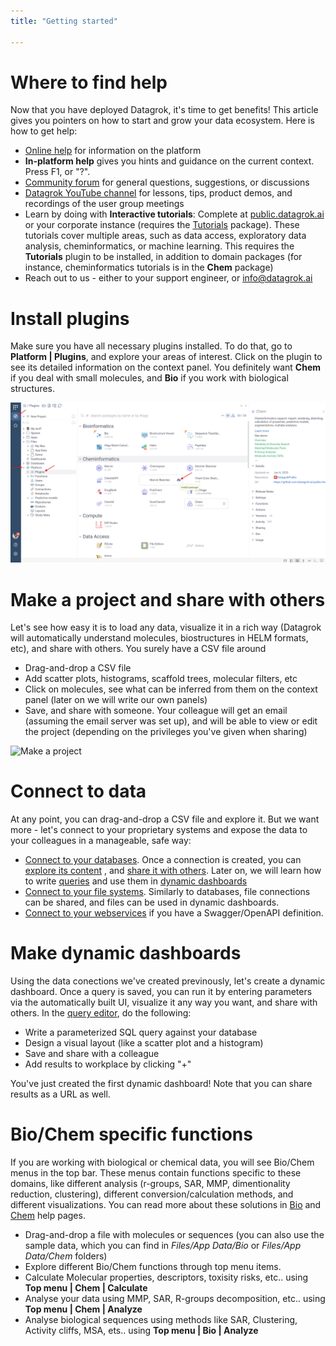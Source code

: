 ```yaml
---
title: "Getting started"

---
```


# Where to find help

Now that you have deployed Datagrok, it's time to get benefits! This article gives you pointers
on how to start and grow your data ecosystem. Here is how to get help:

* [Online help](https://datagrok.ai/help) for information on the platform
* **In-platform help** gives you hints and guidance on the current context. Press F1, or "?". 
* [Community forum](https://community.datagrok.ai/) for general questions, suggestions, or discussions
* [Datagrok YouTube channel](https://www.youtube.com/@Datagrok) for lessons, tips, product demos, 
  and recordings of the user group meetings
* Learn by doing with **Interactive tutorials**: Complete at [public.datagrok.ai](https://public.datagrok.ai) or your corporate instance
  (requires the [Tutorials](https://github.com/datagrok-ai/public/tree/master/packages/Tutorials) package). These tutorials cover multiple areas, such as data access, exploratory
  data analysis, cheminformatics, or machine learning. This requires the **Tutorials** plugin to be installed,
  in addition to domain packages (for instance, cheminformatics tutorials is in the **Chem** package)
* Reach out to us - either to your support engineer, or info@datagrok.ai 


# Install plugins

Make sure you have all necessary plugins installed. To do that, go to **Platform | Plugins**, and explore
your areas of interest. Click on the plugin to see its detailed information on the context panel.
You definitely want **Chem** if you deal with small molecules, and **Bio** if you work with biological
structures.

![Install plugins](./img/install_package.png)

# Make a project and share with others

Let's see how easy it is to load any data, visualize it in a rich way (Datagrok will automatically 
understand molecules, biostructures in HELM formats, etc), and share with others. You surely
have a CSV file around 

* Drag-and-drop a CSV file
* Add scatter plots, histograms, scaffold trees, molecular filters, etc
* Click on molecules, see what can be inferred from them on the context panel (later on we will write our own panels)
* Save, and share with someone. Your colleague will get an email (assuming the email server was set up),
  and will be able to view or edit the project (depending on the privileges you've given when sharing)

![Make a project](./img/drag-csv-save-project.gif)

# Connect to data

At any point, you can drag-and-drop a CSV file and explore it. But we want more - let's connect
to your proprietary systems and expose the data to your colleagues in a manageable, safe way:
 
* [Connect to your databases](../access/databases/databases.md). Once a connection is created, 
  you can [explore its content](https://datagrok.ai/help/access/databases/#database-manager)
  , and [share it with others](https://datagrok.ai/help/access/databases/#access-control).
  Later on, we will learn how to write [queries](../access/databases/databases.md#working-with-queries)
  and use them in [dynamic dashboards](../access/databases/databases.md#creating-dynamic-dashboards-for-query-results)
* [Connect to your file systems](../access/files/files.md). Similarly to databases, file connections
  can be shared, and files can be used in dynamic dashboards.
* [Connect to your webservices](../access/open-api.md) if you have a Swagger/OpenAPI definition.

# Make dynamic dashboards

Using the data conections we've created previnously, let's create a dynamic dashboard.
Once a query is saved, you can run it by entering parameters via the automatically built UI,
visualize it any way you want, and share with others. 
In the [query editor](../access/databases/databases.md#query-editor), do the following:

* Write a parameterized SQL query against your database
* Design a visual layout (like a scatter plot and a histogram)
* Save and share with a colleague
* Add results to workplace by clicking "+"

You've just created the first dynamic dashboard! Note that you can share results as a URL as well.

# Bio/Chem specific functions

If you are working with biological or chemical data, you will see Bio/Chem menus in the top bar.
These menus contain functions specific to these domains, like different analysis (r-groups, SAR, MMP, dimentionality reduction, clustering), different conversion/calculation methods, and different visualizations.
You can read more about these solutions in [Bio](./solutions/domains/bio/bio.md) and [Chem](./solutions/domains/chem/chem.md) help pages.

* Drag-and-drop a file with molecules or sequences (you can also use the sample data, which you can find in *Files/App Data/Bio* or *Files/App Data/Chem* folders)
* Explore different Bio/Chem functions through top menu items.
* Calculate Molecular properties, descriptors, toxisity risks, etc.. using **Top menu | Chem | Calculate**
* Analyse your data using MMP, SAR, R-groups decomposition, etc.. using **Top menu | Chem | Analyze**
* Analyse biological sequences using methods like SAR, Clustering, Activity cliffs, MSA, ets.. using **Top menu | Bio | Analyze**




